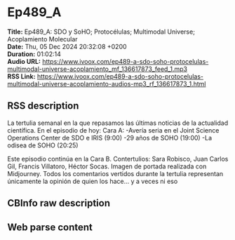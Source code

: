 # Ep489_A  
**Title:** Ep489_A: SDO y SoHO; Protocélulas; Multimodal Universe; Acoplamiento Molecular  
**Date:** Thu, 05 Dec 2024 20:32:08 +0200  
**Duration:** 01:02:14  
**Audio URL:** https://www.ivoox.com/ep489-a-sdo-soho-protocelulas-multimodal-universe-acoplamiento_mf_136617873_feed_1.mp3  
**RSS Link:** https://www.ivoox.com/ep489-a-sdo-soho-protocelulas-multimodal-universe-acoplamiento-audios-mp3_rf_136617873_1.html  

## RSS description
La tertulia semanal en la que repasamos las últimas noticias de la actualidad científica. En el episodio de hoy:
Cara A:
-Avería seria en el Joint Science Operations Center de SDO e IRIS (9:00)
-29 años de SOHO (19:00)
-La odisea de SOHO (20:25)

Este episodio continúa en la Cara B.
Contertulios: Sara Robisco, Juan Carlos Gil, Francis Villatoro, Héctor Socas. Imagen de portada realizada con Midjourney. Todos los comentarios vertidos durante la tertulia representan únicamente la opinión de quien los hace... y a veces ni eso

## CBInfo raw description


## Web parse content

